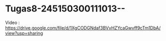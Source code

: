 # Tugas8-245150300111013--
Video : https://drive.google.com/file/d/1XgCODGNdaf3BVvHZYcaGwvff9cTm1DbA/view?usp=sharing
